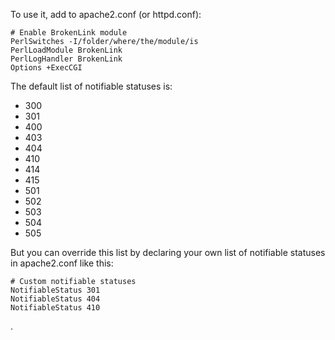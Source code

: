 To use it, add to apache2.conf (or httpd.conf):

    # Enable BrokenLink module
    PerlSwitches -I/folder/where/the/module/is
    PerlLoadModule BrokenLink
    PerlLogHandler BrokenLink
    Options +ExecCGI

The default list of notifiable statuses is: 

* 300
* 301
* 400
* 403
* 404
* 410
* 414
* 415
* 501
* 502
* 503
* 504
* 505

But you can override this list by declaring your own list of notifiable statuses in apache2.conf like this:

    # Custom notifiable statuses
    NotifiableStatus 301
    NotifiableStatus 404
    NotifiableStatus 410

.
